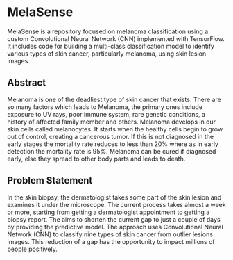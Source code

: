# MelaSense
MelaSense is a repository focused on melanoma classification using a custom Convolutional Neural Network (CNN) implemented with TensorFlow. It includes code for building a multi-class classification model to identify various types of skin cancer, particularly melanoma, using skin lesion images.
## Abstract

Melanoma is one of the deadliest type of skin cancer that exists. There are so many factors which leads to Melanoma, the primary ones include exposure to UV rays, poor immune system, rare genetic conditions, a history of affected family member and others. Melanoma develops in our skin cells called melanocytes. It starts when the healthy cells begin to grow out of control, creating a cancerous tumor. If this is not diagnosed in the early stages the mortality rate reduces to less than 20% where as in early detection the mortality rate is 95%. Melanoma can be cured if diagnosed early, else they spread to other body parts and leads to death.


## Problem Statement
 In the skin biopsy, the dermatologist takes some part of the skin lesion and examines it under the microscope. The current process takes almost a week or more, starting from getting a dermatologist appointment to getting a biopsy report.
 The aims to shorten the current gap to just a couple of days by providing the predictive model.
 The approach uses Convolutional Neural Network (CNN) to classify nine types of skin cancer from outlier lesions images. This reduction of a gap has the opportunity to impact millions of people positively.


